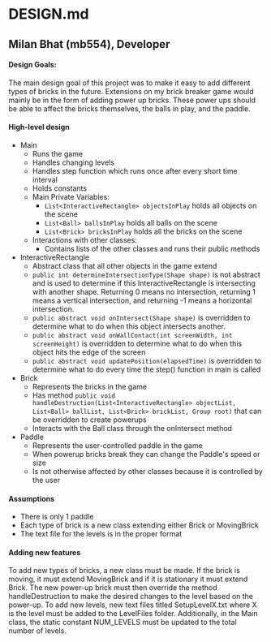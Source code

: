 # DESIGN.md

## Milan Bhat (mb554), Developer

#### Design Goals:

The main design goal of this project was to make it easy to add different types of bricks 
in the future. Extensions on my brick breaker game would mainly be in the form of adding 
power up bricks. These power ups should be able to affect the bricks themselves, the balls in
play, and the paddle. 

#### High-level design 

* Main
    * Runs the game
    * Handles changing levels
    * Handles step function which runs once after every short time interval
    * Holds constants
    * Main Private Variables:
        * ``List<InteractiveRectangle> objectsInPlay`` holds all objects on the scene
        * ``List<Ball> ballsInPlay`` holds all balls on the scene
        * ``List<Brick> bricksInPlay`` holds all the bricks on the scene
    * Interactions with other classes:
        * Contains lists of the other classes and runs their public methods
* InteractiveRectangle
    * Abstract class that all other objects in the game extend
    * ``public int determineIntersectionType(Shape shape)`` is not abstract and is used to 
    determine if this InteractiveRectangle is intersecting with another shape. Returning 0 
    means no intersection, returning 1 means a vertical intersection, and returning -1 means 
    a horizontal intersection.
    * ``public abstract void onIntersect(Shape shape)`` is overridden to determine what to do 
    when this object intersects another.
    * ``public abstract void onWallContact(int screenWidth, int screenHeight)`` is overridden
    to determine what to do when this object hits the edge of the screen
    * ``public abstract void updatePosition(elapsedTime)`` is overridden to determine what 
    to do every time the step() function in main is called
* Brick
    * Represents the bricks in the game
    * Has method ``public void handleDestruction(List<InteractiveRectangle> objectList, List<Ball> ballList, List<Brick> brickList, Group root)`` 
    that can be overridden to create powerups
    * Interacts with the Ball class through the onIntersect method 
* Paddle 
    * Represents the user-controlled paddle in the game
    * When powerup bricks break they can change the Paddle's speed or size
    * Is not otherwise affected by other classes because it is controlled by the user


#### Assumptions
* There is only 1 paddle
* Each type of brick is a new class extending either Brick or MovingBrick
* The text file for the levels is in the proper format

#### Adding new features
To add new types of bricks, a new class must be made. If the brick is moving, it must extend
MovingBrick and if it is stationary it must extend Brick. The new power-up brick must then 
override the method handleDestruction to make the desired changes to the level based on the
power-up. To add new levels, new text files titled SetupLevelX.txt where X is the level must be added to the 
LevelFiles folder. Additionally, in the Main class, the static constant NUM_LEVELS must be 
updated to the total number of levels.
    
        
